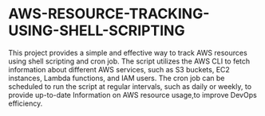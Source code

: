 # AWS-RESOURCE-TRACKING-USING-SHELL-SCRIPTING

This project provides a simple and effective way to track AWS resources using shell scripting and cron job. The script utilizes the AWS CLI to fetch information about different AWS services, such as S3 buckets, EC2 instances, Lambda functions, and IAM users. The cron job can be scheduled to run the script at regular intervals, such as daily or weekly, to provide up-to-date Information on AWS resource usage,to improve DevOps efficiency.
